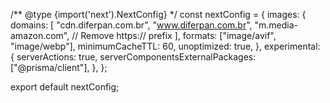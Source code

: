 /** @type {import('next').NextConfig} */
const nextConfig = {
  images: {
    domains: [
      "cdn.diferpan.com.br",
      "www.diferpan.com.br",
      "m.media-amazon.com", // Remove https:// prefix
    ],
    formats: ["image/avif", "image/webp"],
    minimumCacheTTL: 60,
    unoptimized: true,
  },
  experimental: {
    serverActions: true,
    serverComponentsExternalPackages: ["@prisma/client"],
  },
};

export default nextConfig;
